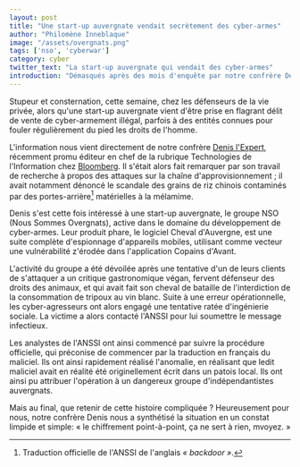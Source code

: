 ```yaml
---
layout: post
title: "Une start-up auvergnate vendait secrètement des cyber-armes"
author: "Philomène Inneblaque"
image: "/assets/overgnats.png"
tags: ['nso', 'cyberwar']
category: cyber
twitter_text: "La start-up auvergnate qui vendait des cyber-armes"
introduction: "Démasqués après des mois d'enquête par notre confrère Denis l'Expert"
---
```


Stupeur et consternation, cette semaine, chez les défenseurs de la vie privée, alors
qu'une start-up auvergnate vient d'être prise en flagrant délit de vente de cyber-armement
illégal, parfois à des entités connues pour fouler régulièrement du pied les droits de l'homme.

L'information nous vient directement de notre confrère [Denis l'Expert](https://twitter.com/bloginfaux),
récemment promu éditeur en chef de la rubrique Technologies de l'Information chez
[Bloomberg](https://twitter.com/business/status/1128294423585071104). Il s'était alors
fait remarquer par son travail de recherche à propos des attaques sur la chaîne d'approvisionnement ; il avait
notamment dénoncé le scandale des grains de riz chinois contaminés par des portes-arrière[^1] matérielles à
la mélamime.

Denis s'est cette fois intéressé à une start-up auvergnate, le groupe NSO (Nous Sommes Overgnats), active
dans le domaine du développement de cyber-armes. Leur produit phare, le logiciel Cheval d'Auvergne, est une
suite complète d'espionnage d'appareils mobiles, utilisant comme vecteur une vulnérabilité z'érodée dans
l'application Copains d'Avant.


L'activité du groupe a été dévoilée après une tentative d'un de leurs clients de s'attaquer a un critique
gastronomique végan, fervent défenseur des droits des animaux, et qui avait fait son cheval de bataille de
l'interdiction de la consommation de tripoux au vin blanc. Suite à une erreur opérationnelle,
les cyber-agresseurs ont alors engagé une tentative ratée d'ingénierie sociale. La victime a alors contacté
l'ANSSI pour lui soumettre le message infectieux.


Les analystes de l'ANSSI ont ainsi commencé par suivre la procédure officielle, qui préconise de commencer
par la traduction en français du maliciel. Ils ont ainsi rapidement réalisé l'anomalie, en réalisant que
ledit maliciel avait en réalité été originellement écrit dans un patois local. Ils ont ainsi pu attribuer
l'opération à un dangereux groupe d'indépendantistes auvergnats.


Mais au final, que retenir de cette histoire compliquée ? Heureusement pour nous, notre confrère Denis
nous a synthétisé la situation en un constat limpide et simple: « le chiffrement point-à-point, ça ne sert à rien, mvoyez. »



[^1]: Traduction officielle de l'ANSSI de l'anglais *« backdoor »*.
